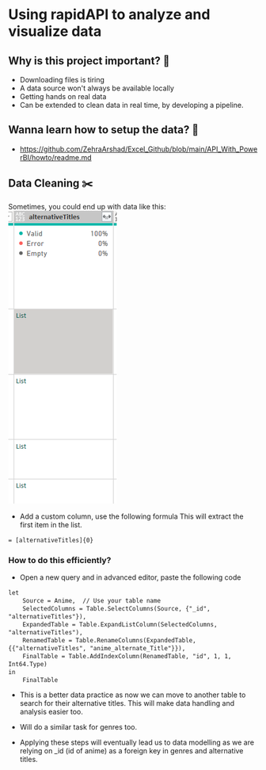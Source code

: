 # Using rapidAPI to analyze and visualize data 

## Why is this project important? :hammer:

- Downloading files is tiring
- A data source won't always be available locally
- Getting hands on real data
- Can be extended to clean data in real time, by developing a pipeline. 

## Wanna learn how to setup the data? :rocket:

- https://github.com/ZehraArshad/Excel_Github/blob/main/API_With_PowerBI/howto/readme.md


## Data Cleaning :scissors:

Sometimes, you could end up with data like this:
![alt text](image.png)

- Add a custom column, use the following formula
This will extract the first item in the list.  

```
= [alternativeTitles]{0} 
```

### How to do this efficiently?

- Open a new query and in advanced editor, paste the following code 

```
let
    Source = Anime,  // Use your table name
    SelectedColumns = Table.SelectColumns(Source, {"_id", "alternativeTitles"}),
    ExpandedTable = Table.ExpandListColumn(SelectedColumns, "alternativeTitles"),
    RenamedTable = Table.RenameColumns(ExpandedTable, {{"alternativeTitles", "anime_alternate_Title"}}),
    FinalTable = Table.AddIndexColumn(RenamedTable, "id", 1, 1, Int64.Type)
in
    FinalTable

```
- This is a better data practice as now we can move to another table to search for their alternative titles. This will make data handling and analysis easier too. 

- Will do a similar task for genres too.

 - Applying these steps will eventually lead us to data modelling as we are relying on _id (id of anime) as a foreign key in genres and alternative titles. 




